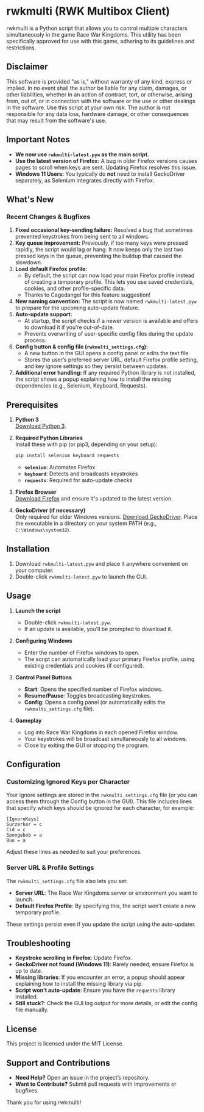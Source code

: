 # rwkmulti (RWK Multibox Client)

rwkmulti is a Python script that allows you to control multiple characters simultaneously in the game Race War Kingdoms. This utility has been specifically approved for use with this game, adhering to its guidelines and restrictions.

## Disclaimer

This software is provided "as is," without warranty of any kind, express or implied. In no event shall the author be liable for any claim, damages, or other liabilities, whether in an action of contract, tort, or otherwise, arising from, out of, or in connection with the software or the use or other dealings in the software. Use this script at your own risk. The author is not responsible for any data loss, hardware damage, or other consequences that may result from the software's use.

## Important Notes

- **We now use `rwkmulti-latest.pyw` as the main script.**
- **Use the latest version of Firefox:** A bug in older Firefox versions causes pages to scroll when keys are sent. Updating Firefox resolves this issue.
- **Windows 11 Users:** You typically do **not** need to install GeckoDriver separately, as Selenium integrates directly with Firefox.

## What's New

### Recent Changes & Bugfixes
1. **Fixed occasional key-sending failure:** Resolved a bug that sometimes prevented keystrokes from being sent to all windows.
2. **Key queue improvement:** Previously, if too many keys were pressed rapidly, the script would lag or hang. It now keeps only the last two pressed keys in the queue, preventing the buildup that caused the slowdown.
3. **Load default Firefox profile:**  
   - By default, the script can now load your main Firefox profile instead of creating a temporary profile. This lets you use saved credentials, cookies, and other profile-specific data.
   - Thanks to Cagedangel for this feature suggestion!
4. **New naming convention:** The script is now named `rwkmulti-latest.pyw` to prepare for the upcoming auto-update feature.
5. **Auto-update support:**  
   - At startup, the script checks if a newer version is available and offers to download it if you’re out-of-date.
   - Prevents overwriting of user-specific config files during the update process.
6. **Config button & config file (`rwkmulti_settings.cfg`):**  
   - A new button in the GUI opens a config panel or edits the text file.
   - Stores the user’s preferred server URL, default Firefox profile setting, and key ignore settings so they persist between updates.
7. **Additional error handling:** If any required Python library is not installed, the script shows a popup explaining how to install the missing dependencies (e.g., Selenium, Keyboard, Requests).

## Prerequisites

1. **Python 3**  
   [Download Python 3](https://www.python.org/downloads/).

2. **Required Python Libraries**  
   Install these with pip (or pip3, depending on your setup):
   ```sh
   pip install selenium keyboard requests
   ```
   - **`selenium`**: Automates Firefox
   - **`keyboard`**: Detects and broadcasts keystrokes
   - **`requests`**: Required for auto-update checks

3. **Firefox Browser**  
   [Download Firefox](https://www.mozilla.org/firefox/new/) and ensure it's updated to the latest version.

4. **GeckoDriver (if necessary)**  
   Only required for older Windows versions. [Download GeckoDriver](https://github.com/mozilla/geckodriver/releases). Place the executable in a directory on your system PATH (e.g., `C:\Windows\system32`).

## Installation

1. Download `rwkmulti-latest.pyw` and place it anywhere convenient on your computer.
2. Double-click `rwkmulti-latest.pyw` to launch the GUI.

## Usage

1. **Launch the script**  
   - Double-click `rwkmulti-latest.pyw`.  
   - If an update is available, you’ll be prompted to download it.

2. **Configuring Windows**  
   - Enter the number of Firefox windows to open.
   - The script can automatically load your primary Firefox profile, using existing credentials and cookies (if configured).

3. **Control Panel Buttons**  
   - **Start**: Opens the specified number of Firefox windows.
   - **Resume/Pause**: Toggles broadcasting keystrokes.
   - **Config**: Opens a config panel (or automatically edits the `rwkmulti_settings.cfg` file).

4. **Gameplay**  
   - Log into Race War Kingdoms in each opened Firefox window.
   - Your keystrokes will be broadcast simultaneously to all windows.  
   - Close by exiting the GUI or stopping the program.

## Configuration

### Customizing Ignored Keys per Character

Your ignore settings are stored in the `rwkmulti_settings.cfg` file (or you can access them through the Config button in the GUI). This file includes lines that specify which keys should be ignored for each character, for example:

```
[IgnoreKeys]
Surzerker = c
Cid = c
Spongebob = a
Buu = a
```

Adjust these lines as needed to suit your preferences.

### Server URL & Profile Settings

The `rwkmulti_settings.cfg` file also lets you set:
- **Server URL**: The Race War Kingdoms server or environment you want to launch.
- **Default Firefox Profile**: By specifying this, the script won’t create a new temporary profile.

These settings persist even if you update the script using the auto-updater.

## Troubleshooting

- **Keystroke scrolling in Firefox**: Update Firefox.
- **GeckoDriver not found (Windows 11)**: Rarely needed; ensure Firefox is up to date.
- **Missing libraries**: If you encounter an error, a popup should appear explaining how to install the missing library via pip.
- **Script won’t auto-update**: Ensure you have the `requests` library installed.  
- **Still stuck?**: Check the GUI log output for more details, or edit the config file manually.

## License

This project is licensed under the MIT License.

## Support and Contributions

- **Need Help?** Open an issue in the project’s repository.
- **Want to Contribute?** Submit pull requests with improvements or bugfixes.

Thank you for using rwkmulti!
